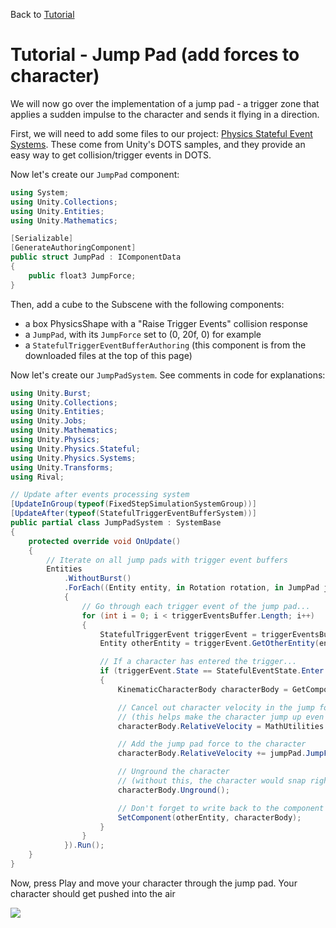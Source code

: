 Back to [Tutorial](../tutorial.md)

# Tutorial - Jump Pad (add forces to character)

We will now go over the implementation of a jump pad - a trigger zone that applies a sudden impulse to the character and sends it flying in a direction.

First, we will need to add some files to our project: [Physics Stateful Event Systems](../Downloads/Physics_StatefulEvents.zip). These come from Unity's DOTS samples, and they provide an easy way to get collision/trigger events in DOTS.

Now let's create our `JumpPad` component:
```cs
using System;
using Unity.Collections;
using Unity.Entities;
using Unity.Mathematics;

[Serializable]
[GenerateAuthoringComponent]
public struct JumpPad : IComponentData
{
    public float3 JumpForce;
}
```

Then, add a cube to the Subscene with the following components:
* a box PhysicsShape with a "Raise Trigger Events" collision response
* a `JumpPad`, with its `JumpForce` set to (0, 20f, 0) for example
* a `StatefulTriggerEventBufferAuthoring` (this component is from the downloaded files at the top of this page)

Now let's create our `JumpPadSystem`. See comments in code for explanations:
```cs
using Unity.Burst;
using Unity.Collections;
using Unity.Entities;
using Unity.Jobs;
using Unity.Mathematics;
using Unity.Physics;
using Unity.Physics.Stateful;
using Unity.Physics.Systems;
using Unity.Transforms;
using Rival;

// Update after events processing system 
[UpdateInGroup(typeof(FixedStepSimulationSystemGroup))]
[UpdateAfter(typeof(StatefulTriggerEventBufferSystem))]
public partial class JumpPadSystem : SystemBase
{
    protected override void OnUpdate()
    {
        // Iterate on all jump pads with trigger event buffers
        Entities
            .WithoutBurst()
            .ForEach((Entity entity, in Rotation rotation, in JumpPad jumpPad, in DynamicBuffer<StatefulTriggerEvent> triggerEventsBuffer) =>
            {
                // Go through each trigger event of the jump pad...
                for (int i = 0; i < triggerEventsBuffer.Length; i++)
                {
                    StatefulTriggerEvent triggerEvent = triggerEventsBuffer[i];
                    Entity otherEntity = triggerEvent.GetOtherEntity(entity);

                    // If a character has entered the trigger...
                    if (triggerEvent.State == StatefulEventState.Enter && HasComponent<KinematicCharacterBody>(otherEntity))
                    {
                        KinematicCharacterBody characterBody = GetComponent<KinematicCharacterBody>(otherEntity);

                        // Cancel out character velocity in the jump force's direction
                        // (this helps make the character jump up even if it is falling down on the jump pad at high speed)
                        characterBody.RelativeVelocity = MathUtilities.ProjectOnPlane(characterBody.RelativeVelocity, math.normalizesafe(jumpPad.JumpForce));

                        // Add the jump pad force to the character
                        characterBody.RelativeVelocity += jumpPad.JumpForce;

                        // Unground the character
                        // (without this, the character would snap right back to the ground on the next frame)
                        characterBody.Unground();

                        // Don't forget to write back to the component
                        SetComponent(otherEntity, characterBody);
                    }
                }
            }).Run();
    }
}
```

Now, press Play and move your character through the jump pad. Your character should get pushed into the air

![](../Images/tutorial_jumppad.gif)